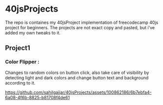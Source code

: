 # 40jsProjects
The repo is containes my 40jsProject implementation of freecodecamp 40js project for beginners.
The projects are not exact copy and pasted, but i've added my own tweaks to it.

## Project1
### Color Flipper : 
Changes to random colors on button click, also take care of visibility by detecting light and dark colors and change button text and background according to it.

https://github.com/sahilgajjar/40jsProjects/assets/100862186/6b7ebfa4-6a08-4f6b-8825-b81708f4de61

